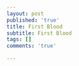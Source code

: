 ```yaml
---
layout: post
published: 'true'
title: First Blood
subtitle: First Blood
tags: []
comments: 'true'

---
```

